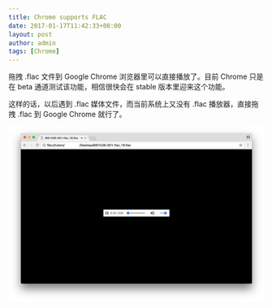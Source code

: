 ```yaml
---
title: Chrome supports FLAC
date: 2017-01-17T11:42:33+08:00
layout: post
author: admin
tags: [Chrome]
---
```


拖拽 .flac 文件到 Google Chrome 浏览器里可以直接播放了。目前 Chrome 只是在 beta 通道测试该功能，相信很快会在 stable 版本里迎来这个功能。

这样的话，以后遇到 .flac 媒体文件，而当前系统上又没有 .flac 播放器，直接拖拽 .flac 到 Google Chrome 就行了。

![Chrome supports FLAC]({{site.baseurl}}/../images/google-chrome-supports-flac.png)
